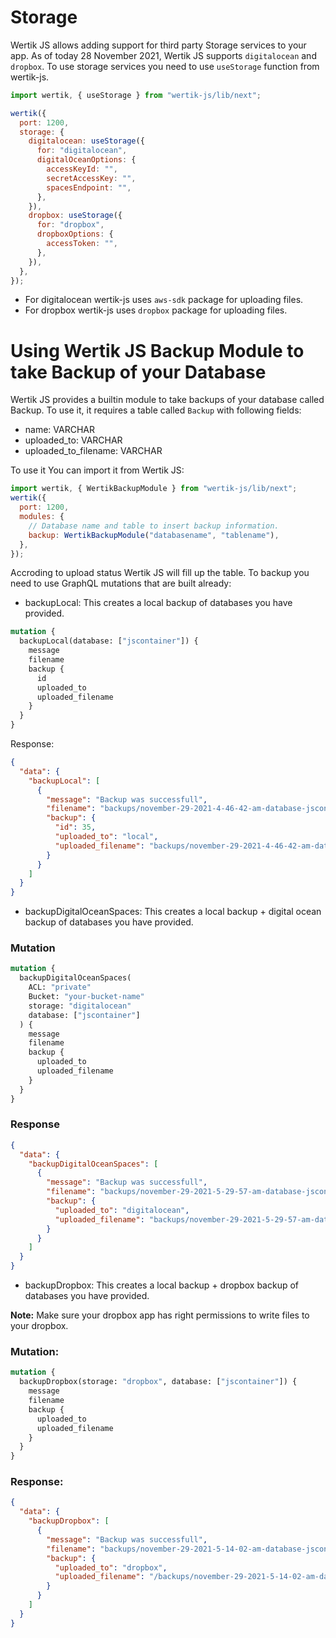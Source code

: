 # Storage

Wertik JS allows adding support for third party Storage services to your app. As of today 28 November 2021, Wertik JS supports `digitalocean` and `dropbox`. To use storage services you need to use `useStorage` function from wertik-js.

```js
import wertik, { useStorage } from "wertik-js/lib/next";

wertik({
  port: 1200,
  storage: {
    digitalocean: useStorage({
      for: "digitalocean",
      digitalOceanOptions: {
        accessKeyId: "",
        secretAccessKey: "",
        spacesEndpoint: "",
      },
    }),
    dropbox: useStorage({
      for: "dropbox",
      dropboxOptions: {
        accessToken: "",
      },
    }),
  },
});
```

- For digitalocean wertik-js uses `aws-sdk` package for uploading files.
- For dropbox wertik-js uses `dropbox` package for uploading files.

# Using Wertik JS Backup Module to take Backup of your Database

Wertik JS provides a builtin module to take backups of your database called Backup. To use it, it requires a table called `Backup` with following fields:

- name: VARCHAR
- uploaded_to: VARCHAR
- uploaded_to_filename: VARCHAR

To use it You can import it from Wertik JS:

```js
import wertik, { WertikBackupModule } from "wertik-js/lib/next";
wertik({
  port: 1200,
  modules: {
    // Database name and table to insert backup information.
    backup: WertikBackupModule("databasename", "tablename"),
  },
});
```

Accroding to upload status Wertik JS will fill up the table. To backup you need to use GraphQL mutations that are built already:

- backupLocal: This creates a local backup of databases you have provided.

```graphql
mutation {
  backupLocal(database: ["jscontainer"]) {
    message
    filename
    backup {
      id
      uploaded_to
      uploaded_filename
    }
  }
}
```

Response:

```json
{
  "data": {
    "backupLocal": [
      {
        "message": "Backup was successfull",
        "filename": "backups/november-29-2021-4-46-42-am-database-jscontainer.sql",
        "backup": {
          "id": 35,
          "uploaded_to": "local",
          "uploaded_filename": "backups/november-29-2021-4-46-42-am-database-jscontainer.sql"
        }
      }
    ]
  }
}
```

- backupDigitalOceanSpaces: This creates a local backup + digital ocean backup of databases you have provided.

### Mutation

```graphql
mutation {
  backupDigitalOceanSpaces(
    ACL: "private"
    Bucket: "your-bucket-name"
    storage: "digitalocean"
    database: ["jscontainer"]
  ) {
    message
    filename
    backup {
      uploaded_to
      uploaded_filename
    }
  }
}
```

### Response

```json
{
  "data": {
    "backupDigitalOceanSpaces": [
      {
        "message": "Backup was successfull",
        "filename": "backups/november-29-2021-5-29-57-am-database-jscontainer.sql",
        "backup": {
          "uploaded_to": "digitalocean",
          "uploaded_filename": "backups/november-29-2021-5-29-57-am-database-jscontainer.sql"
        }
      }
    ]
  }
}
```

- backupDropbox: This creates a local backup + dropbox backup of databases you have provided.

**Note:** Make sure your dropbox app has right permissions to write files to your dropbox.

### Mutation:

```graphql
mutation {
  backupDropbox(storage: "dropbox", database: ["jscontainer"]) {
    message
    filename
    backup {
      uploaded_to
      uploaded_filename
    }
  }
}
```

### Response:

```json
{
  "data": {
    "backupDropbox": [
      {
        "message": "Backup was successfull",
        "filename": "backups/november-29-2021-5-14-02-am-database-jscontainer.sql",
        "backup": {
          "uploaded_to": "dropbox",
          "uploaded_filename": "/backups/november-29-2021-5-14-02-am-database-jscontainer.sql"
        }
      }
    ]
  }
}
```
